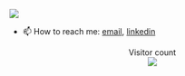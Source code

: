 ![](https://github-readme-stats.vercel.app/api?username=ss18&show_icons=true&count_private=true&hide_title=true&include_all_commits=true)

- 📫 How to reach me: [email](mailto:semen.zhydenko@gmail.com), [linkedin](https://www.linkedin.com/in/zhydenko/)

<p align="center"> 
  Visitor count<br>
  <img src="https://profile-counter.glitch.me/ss18/count.svg" />
</p>

